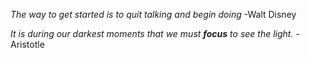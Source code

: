 _The way to get started is to quit talking and begin doing_ -Walt Disney

_It is during our darkest moments that we must **focus** to see the light._ -Aristotle
